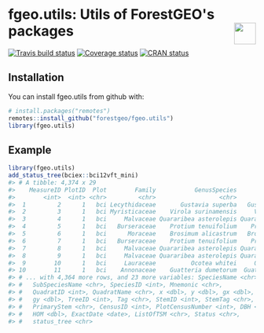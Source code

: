 
<!-- README.md is generated from README.Rmd. Please edit that file -->
fgeo.utils: Utils of ForestGEO's packages <img src="https://i.imgur.com/39pvr4n.png" align="right" height=44 />
===============================================================================================================

[![Travis build status](https://travis-ci.org/forestgeo/fgeo.utils.svg?branch=master)](https://travis-ci.org/forestgeo/fgeo.utils) [![Coverage status](https://coveralls.io/repos/github/forestgeo/fgeo.utils/badge.svg)](https://coveralls.io/r/forestgeo/fgeo.utils?branch=master) [![CRAN status](http://www.r-pkg.org/badges/version/fgeo.utils)](https://cran.r-project.org/package=fgeo.utils)

Installation
------------

You can install fgeo.utils from github with:

``` r
# install.packages("remotes")
remotes::install_github("forestgeo/fgeo.utils")
library(fgeo.utils)
```

Example
-------

``` r
library(fgeo.utils)
add_status_tree(bciex::bci12vft_mini)
#> # A tibble: 4,374 x 29
#>    MeasureID PlotID  Plot        Family           GenusSpecies      Genus
#>        <int>  <int> <chr>         <chr>                  <chr>      <chr>
#>  1         2      1   bci Lecythidaceae       Gustavia superba   Gustavia
#>  2         3      1   bci Myristicaceae    Virola surinamensis     Virola
#>  3         4      1   bci     Malvaceae Quararibea asterolepis Quararibea
#>  4         5      1   bci   Burseraceae    Protium tenuifolium    Protium
#>  5         6      1   bci      Moraceae    Brosimum alicastrum   Brosimum
#>  6         7      1   bci   Burseraceae    Protium tenuifolium    Protium
#>  7         8      1   bci     Malvaceae Quararibea asterolepis Quararibea
#>  8         9      1   bci     Malvaceae Quararibea asterolepis Quararibea
#>  9        10      1   bci     Lauraceae          Ocotea whitei     Ocotea
#> 10        11      1   bci    Annonaceae    Guatteria dumetorum  Guatteria
#> # ... with 4,364 more rows, and 23 more variables: SpeciesName <chr>,
#> #   SubSpeciesName <chr>, SpeciesID <int>, Mnemonic <chr>,
#> #   QuadratID <int>, QuadratName <chr>, x <dbl>, y <dbl>, gx <dbl>,
#> #   gy <dbl>, TreeID <int>, Tag <chr>, StemID <int>, StemTag <chr>,
#> #   PrimaryStem <chr>, CensusID <int>, PlotCensusNumber <int>, DBH <int>,
#> #   HOM <dbl>, ExactDate <date>, ListOfTSM <chr>, Status <chr>,
#> #   status_tree <chr>
```
